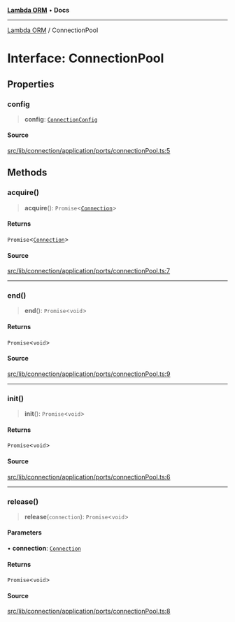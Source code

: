 [**Lambda ORM**](../README.md) • **Docs**

***

[Lambda ORM](../README.md) / ConnectionPool

# Interface: ConnectionPool

## Properties

### config

> **config**: [`ConnectionConfig`](ConnectionConfig.md)

#### Source

[src/lib/connection/application/ports/connectionPool.ts:5](https://github.com/lambda-orm/lambdaorm/blob/8a01b53f47623b9bd9ec972811e7799ca3c023c6/src/lib/connection/application/ports/connectionPool.ts#L5)

## Methods

### acquire()

> **acquire**(): `Promise`\<[`Connection`](Connection.md)\>

#### Returns

`Promise`\<[`Connection`](Connection.md)\>

#### Source

[src/lib/connection/application/ports/connectionPool.ts:7](https://github.com/lambda-orm/lambdaorm/blob/8a01b53f47623b9bd9ec972811e7799ca3c023c6/src/lib/connection/application/ports/connectionPool.ts#L7)

***

### end()

> **end**(): `Promise`\<`void`\>

#### Returns

`Promise`\<`void`\>

#### Source

[src/lib/connection/application/ports/connectionPool.ts:9](https://github.com/lambda-orm/lambdaorm/blob/8a01b53f47623b9bd9ec972811e7799ca3c023c6/src/lib/connection/application/ports/connectionPool.ts#L9)

***

### init()

> **init**(): `Promise`\<`void`\>

#### Returns

`Promise`\<`void`\>

#### Source

[src/lib/connection/application/ports/connectionPool.ts:6](https://github.com/lambda-orm/lambdaorm/blob/8a01b53f47623b9bd9ec972811e7799ca3c023c6/src/lib/connection/application/ports/connectionPool.ts#L6)

***

### release()

> **release**(`connection`): `Promise`\<`void`\>

#### Parameters

• **connection**: [`Connection`](Connection.md)

#### Returns

`Promise`\<`void`\>

#### Source

[src/lib/connection/application/ports/connectionPool.ts:8](https://github.com/lambda-orm/lambdaorm/blob/8a01b53f47623b9bd9ec972811e7799ca3c023c6/src/lib/connection/application/ports/connectionPool.ts#L8)
